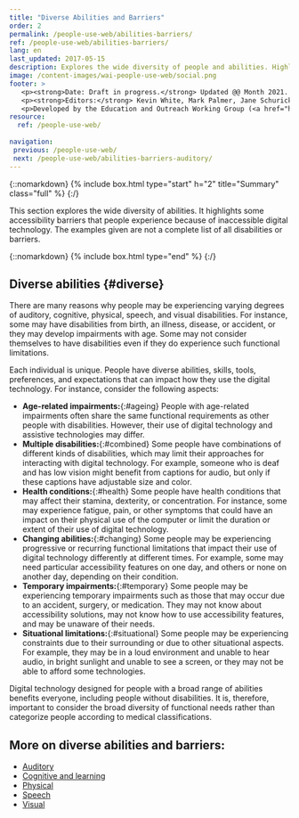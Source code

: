 ```yaml
---
title: "Diverse Abilities and Barriers"
order: 2
permalink: /people-use-web/abilities-barriers/
ref: /people-use-web/abilities-barriers/
lang: en
last_updated: 2017-05-15
description: Explores the wide diversity of people and abilities. Highlights accessibility barriers that people may experience because of inaccessible digital technology.
image: /content-images/wai-people-use-web/social.png
footer: >
   <p><strong>Date: Draft in progress.</strong> Updated @@ Month 2021. First published Month 20@@. CHANGELOG.</p>
   <p><strong>Editors:</strong> Kevin White, Mark Palmer, Jane Schurick, and <a href="https://www.w3.org/People/shadi/">Shadi Abou_Zahra</a>.  <strong>Contributors:</strong> @@name, @@name, and <a href="https://www.w3.org/groups/wg/eowg/participants">participants of EOWG</a>. ACKNOWLEDGEMENTS lists past editors and additional contributors.</p>
   <p>Developed by the Education and Outreach Working Group (<a href="http://www.w3.org/WAI/EO/">EOWG</a>). Previously developed with the <a href="https://www.w3.org/WAI/EO/2008/wai-age-tf">WAI-AGE Task Force</a>, with support of the <a href="https://www.w3.org/WAI/WAI-AGE/">WAI-AGE Project</a>.</p>
resource:
  ref: /people-use-web/
  
navigation:
 previous: /people-use-web/
 next: /people-use-web/abilities-barriers-auditory/
---
```


{::nomarkdown}
{% include box.html type="start" h="2" title="Summary" class="full" %}
{:/}

This section explores the wide diversity of abilities. It highlights some accessibility barriers that people experience because of inaccessible digital technology. The examples given are not a complete list of all disabilities or barriers.

{::nomarkdown}
{% include box.html type="end" %}
{:/}

## Diverse abilities {#diverse}

There are many reasons why people may be experiencing varying degrees of auditory, cognitive, physical, speech, and visual disabilities. For instance, some may have disabilities from birth, an illness, disease, or accident, or they may develop impairments with age. Some may not consider themselves to have disabilities even if they do experience such functional limitations.

Each individual is unique. People have diverse abilities, skills, tools, preferences, and expectations that can impact how they use the digital technology. For instance, consider the following aspects:

-   **Age-related impairments:**{:#ageing} People with age-related impairments often share the same functional requirements as other people with disabilities. However, their use of digital technology and assistive technologies may differ.
-   **Multiple disabilities:**{:#combined} Some people have combinations of different kinds of disabilities, which may limit their approaches for interacting with digital technology. For example, someone who is deaf and has low vision might benefit from captions for audio, but only if these captions have adjustable size and color.
-   **Health conditions:**{:#health} Some people have health conditions that may affect their stamina, dexterity, or concentration. For instance, some may experience fatigue, pain, or other symptoms that could have an impact on their physical use of the computer or limit the duration or extent of their use of digital technology.
-   **Changing abilities:**{:#changing} Some people may be experiencing progressive or recurring functional limitations that impact their use of digital technology differently at different times. For example, some may need particular accessibility features on one day, and others or none on another day, depending on their condition.
-   **Temporary impairments:**{:#temporary} Some people may be experiencing temporary impairments such as those that may occur due to an accident, surgery, or medication. They may not know about accessibility solutions, may not know how to use accessibility features, and may be unaware of their needs.
-   **Situational limitations:**{:#situational} Some people may be experiencing constraints due to their surrounding or due to other situational aspects. For example, they may be in a loud environment and unable to hear audio, in bright sunlight and unable to see a screen, or they may not be able to afford some technologies.

Digital technology designed for people with a broad range of abilities benefits everyone, including people without disabilities. It is, therefore, important to consider the broad diversity of functional needs rather than categorize people according to medical classifications.

## More on diverse abilities and barriers:
- [Auditory](/people-use-web/abilities-barriers-auditory/)
- [Cognitive and learning](/people-use-web/abilities-barriers-cognitive/)
- [Physical](/people-use-web/abilities-barriers-physical/)
- [Speech](/people-use-web/abilities-barriers-speech/)
- [Visual](/people-use-web/abilities-barriers-visual/)
